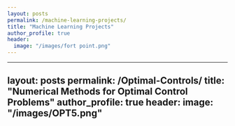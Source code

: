 ```yaml
---
layout: posts
permalink: /machine-learning-projects/
title: "Machine Learning Projects"
author_profile: true
header:
  image: "/images/fort point.png"
---
```


---
layout: posts
permalink: /Optimal-Controls/
title: "Numerical Methods for Optimal Control Problems"
author_profile: true
header:
  image: "/images/OPT5.png"
---
